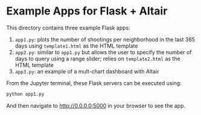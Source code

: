 # Example Apps for Flask + Altair

This directory contains three example Flask apps:

1. `app1.py`: plots the number of shootings per neighborhood in the last 365 days using
   `template1.html` as the HTML template
1. `app2.py`: similar to `app1.py` but allows the user to specify the number of days to query
   using a range slider; relies on `template2.html` as the HTML template
1. `app3.py`: an example of a mult-chart dashboard with Altair

From the Jupyter terminal, these Flask servers can be executed using:

```bash
python app1.py
```

And then navigate to http://0.0.0.0:5000 in your browser to see the app.
